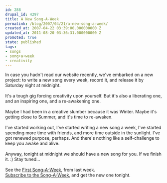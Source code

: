 ```yaml
---
id: 288
drupal_id: 4297
title: A New Song-A-Week
permalink: /blog/2007/04/21/a-new-song-a-week/
created_at: 2007-04-22 03:39:00.000000000 Z
updated_at: 2011-08-20 03:36:31.000000000 Z
promoted: true
state: published
tags:
- songs
- song+a+week
- creativity
---
```

In case you hadn't read our website recently, we've embarked on a new project: to write a new song every week, record it, and release it by Saturday night at  midnight.<br /><br />It's a tough gig forcing creativity upon yourself. But it's also a liberating one, and an inspiring one, and a re-awakening one.<br /><br />Maybe I had been in a creative slumber because it was Winter. Maybe it's getting close to Summer, and it's time to re-awaken.<br /><br />I've started working out, I've started writing a new song a week, I've started spending more time with friends, and more time outside in the sunlight. I've got renewed purpose, perhaps. And there's nothing like a self-challenge to keep you awake and alive.<br /><br />Anyway, tonight at midnight we should have a new song for you. If we finish it. :) Stay tuned...<br /><br />See the <a href="http://www.reddingbrothers.com/content/category/6/18/37/">First Song-A-Week</a>, from last week.<br /><a href="http://feeds.feedburner.com/reddingbrothersvideopodcast">Subscribe to the Song-A-Week</a>, and get the new one tonight.
